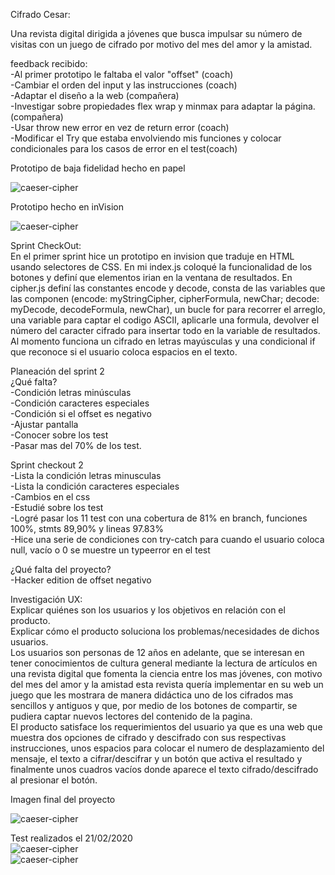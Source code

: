 Cifrado Cesar: <br>

Una revista digital dirigida a jóvenes que busca impulsar su número de visitas con un juego de cifrado por motivo del mes del amor y la amistad. <br>

feedback recibido: <br>
-Al primer prototipo le faltaba el valor "offset" (coach) <br>
-Cambiar el orden del input y las instrucciones (coach) <br>
-Adaptar el diseño a la web (compañera) <br>
-Investigar sobre propiedades flex wrap y minmax para adaptar la página.(compañera) <br>
-Usar throw new error en vez de return error (coach) <br>
-Modificar el Try que estaba envolviendo mis funciones y colocar condicionales para los casos de error en el test(coach)<br>

Prototipo de baja fidelidad hecho en papel <br>

![caeser-cipher](https://luzcry.github.io/LIM012-cipher/src/iconos/prototipo1.jpg)

Prototipo hecho en inVision <br>

![caeser-cipher](https://luzcry.github.io/LIM012-cipher/src/iconos/prototipo2.png)

Sprint CheckOut: <br>
En el primer sprint hice un prototipo en invision que traduje en HTML usando selectores de CSS. En mi index.js coloqué la funcionalidad de los botones y definí que elementos irian en la ventana de resultados. En cipher.js definí las constantes encode y decode, consta de las variables que las componen (encode: myStringCipher, cipherFormula, newChar; decode: myDecode, decodeFormula, newChar), un bucle for para recorrer el arreglo, una variable para captar el codigo ASCII, aplicarle una formula, devolver el número del caracter cifrado para insertar todo en la variable de resultados. Al momento funciona un cifrado en letras mayúsculas y una condicional if que reconoce si el usuario coloca espacios en el texto.

Planeación del sprint 2 <br>
¿Qué falta? <br>
-Condición letras minúsculas <br>
-Condición caracteres especiales <br>
-Condición si el offset es negativo <br>
-Ajustar pantalla <br>
-Conocer sobre los test <br>
-Pasar mas del 70% de los test. <br>

Sprint checkout 2 <br>
-Lista la condición letras minusculas <br>
-Lista la condición caracteres especiales <br>
-Cambios en el css <br>
-Estudié sobre los test <br>
-Logré pasar los 11 test con una cobertura de 81% en branch, funciones 100%, stmts 89,90% y lineas 97.83% <br>
-Hice una serie de condiciones con try-catch para cuando el usuario coloca null, vacío o 0 se muestre un typeerror en el test <br>

¿Qué falta del proyecto? <br>
-Hacker edition de offset negativo <br>

<!-- ¿Cómo me sentí?
Me sentí increíble esta semana, todos los días me ponía una meta puntual y al final del día me sentía satisfecha con mi avance porque cumplía con lo que me había propuesto, dentro de laboratoria siento que me enriquecí mucho con los proyectos de mi squad y con las formas distintas de abarcar un problema que mostraron en sus demos y en la feria los demás grupos-->

<!--¿Qué siento que puedo mejorar?
Me gustaría mejorar mi manejo del tiempo, medir la cantidad de horas que debo dedicarle a cada caso en particular, también me gustaría ser mas asertiva a la hora de elegir las prioridades del trabajo, en esta ocasión siento que me enfoqué primero en lo que sabía que podía hacer con relativa facilidad (como HTML, CSS, DOM), huyendole o mirando con cierto temor a la funcionalidad javascript, que es donde sentía que tenía menos dominio, considero que debo afrontar el reto en el próximo proyecto con más convicción, tambien buscaré pedir mas feedback asi no sea por una duda, solo para avanzar en la mejor dirección -->

Investigación UX: <br>
Explicar quiénes son los usuarios y los objetivos en relación con el producto. <br>
Explicar cómo el producto soluciona los problemas/necesidades de dichos usuarios. <br>
Los usuarios son personas de 12 años en adelante, que se interesan en tener conocimientos de cultura general mediante la lectura de artículos en una revista digital que fomenta la ciencia entre los mas jóvenes, con motivo del mes del amor y la amistad esta revista quería implementar en su web un juego que les mostrara de manera didáctica uno de los cifrados mas sencillos y antiguos y que, por medio de los botones de compartir, se pudiera captar nuevos lectores del contenido de la pagina. <br>
El producto satisface los requerimientos del usuario ya que es una web que muestra dos opciones de cifrado y descifrado con sus respectivas instrucciones, unos espacios para colocar el numero de desplazamiento del mensaje, el texto a cifrar/descifrar y un botón que activa el resultado y finalmente unos cuadros vacíos donde aparece el texto cifrado/descifrado al presionar el botón. <br>

Imagen final del proyecto <br>

![caeser-cipher](https://luzcry.github.io/LIM012-cipher/src/iconos/FINAL.png) <br>

Test realizados el 21/02/2020 <br>
![caeser-cipher](https://luzcry.github.io/LIM012-cipher/src/iconos/wii1.png) <br>
![caeser-cipher](https://luzcry.github.io/LIM012-cipher/src/iconos/wii2.png)
